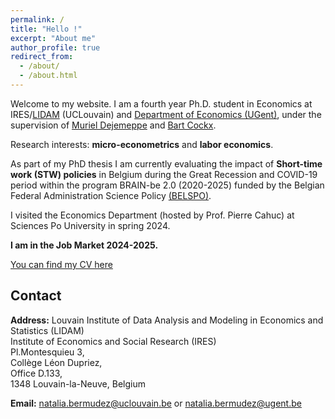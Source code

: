 ```yaml
---
permalink: /
title: "Hello !"
excerpt: "About me"
author_profile: true
redirect_from: 
  - /about/
  - /about.html
---
```


Welcome to my website. I am a fourth year Ph.D. student in Economics at IRES/[LIDAM](https://uclouvain.be/en/research-institutes/lidam) (UCLouvain) and [Department of Economics (UGent)](https://www.ugent.be/eb/economics/en/research/laboureconwelfpg), under the supervision of [Muriel Dejemeppe](https://perso.uclouvain.be/muriel.dejemeppe/) and [Bart Cockx](https://sites.google.com/site/bartcockxsite/).
<br />

Research interests: **micro-econometrics** and **labor economics**. <br />

As part of my PhD thesis I am currently evaluating the impact of **Short-time work (STW) policies** in Belgium during the Great Recession and COVID-19 period within the program BRAIN-be 2.0 (2020-2025) funded by the Belgian Federal Administration Science Policy [(BELSPO)](https://www.belspo.be/).<br />

I visited the Economics Department (hosted by Prof. Pierre Cahuc) at Sciences Po University in spring 2024.

**I am in the Job Market 2024-2025.**

[You can find my CV here](https://drive.google.com/file/d/1-8zP7xXeg8O10729Rpd-F2zb7md1xHCz/view?usp=sharing)

## Contact

**Address:** 
Louvain Institute of Data Analysis and Modeling in Economics and Statistics (LIDAM)<br />
Institute of Economics and Social Research (IRES)<br />
Pl.Montesquieu 3, <br />
Collège Léon Dupriez, <br />
Office D.133,<br /> 
1348 Louvain-la-Neuve, Belgium  
  
**Email:** natalia.bermudez@uclouvain.be or natalia.bermudez@ugent.be   

